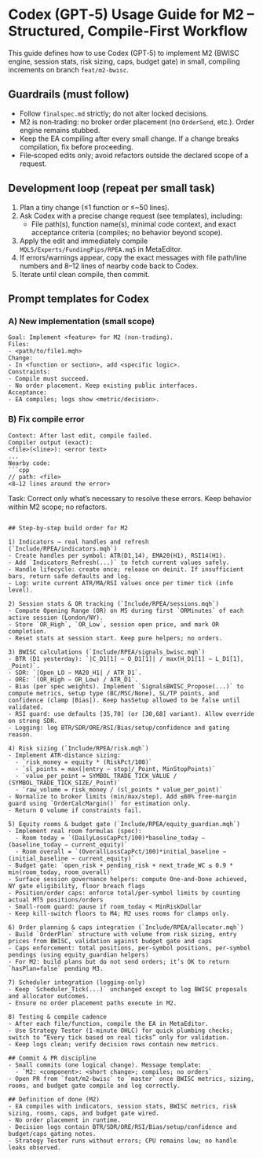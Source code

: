 # Codex (GPT‑5) Usage Guide for M2 – Structured, Compile‑First Workflow

This guide defines how to use Codex (GPT‑5) to implement M2 (BWISC engine, session stats, risk sizing, caps, budget gate) in small, compiling increments on branch `feat/m2-bwisc`.

## Guardrails (must follow)
- Follow `finalspec.md` strictly; do not alter locked decisions.
- M2 is non‑trading: no broker order placement (no `OrderSend`, etc.). Order engine remains stubbed.
- Keep the EA compiling after every small change. If a change breaks compilation, fix before proceeding.
- File‑scoped edits only; avoid refactors outside the declared scope of a request.

## Development loop (repeat per small task)
1) Plan a tiny change (≤1 function or ≤~50 lines).
2) Ask Codex with a precise change request (see templates), including:
   - File path(s), function name(s), minimal code context, and exact acceptance criteria (compiles; no behavior beyond scope).
3) Apply the edit and immediately compile `MQL5/Experts/FundingPips/RPEA.mq5` in MetaEditor.
4) If errors/warnings appear, copy the exact messages with file path/line numbers and 8–12 lines of nearby code back to Codex.
5) Iterate until clean compile, then commit.

## Prompt templates for Codex

### A) New implementation (small scope)
```
Goal: Implement <feature> for M2 (non‑trading).
Files:
- <path/to/file1.mqh>
Change:
- In <function or section>, add <specific logic>.
Constraints:
- Compile must succeed.
- No order placement. Keep existing public interfaces.
Acceptance:
- EA compiles; logs show <metric/decision>.
```

### B) Fix compile error
```
Context: After last edit, compile failed.
Compiler output (exact):
<file>(<line>): <error text>
...
Nearby code:
```cpp
// path: <file>
<8–12 lines around the error>
```
Task: Correct only what’s necessary to resolve these errors. Keep behavior within M2 scope; no refactors.
```

## Step‑by‑step build order for M2

1) Indicators – real handles and refresh (`Include/RPEA/indicators.mqh`)
- Create handles per symbol: ATR(D1,14), EMA20(H1), RSI14(H1).
- Add `Indicators_Refresh(...)` to fetch current values safely.
- Handle lifecycle: create once; release on deinit. If insufficient bars, return safe defaults and log.
- Log: write current ATR/MA/RSI values once per timer tick (info level).

2) Session stats & OR tracking (`Include/RPEA/sessions.mqh`)
- Compute Opening Range (OR) on M5 during first `ORMinutes` of each active session (London/NY).
- Store `OR_High`, `OR_Low`, session open price, and mark OR completion.
- Reset stats at session start. Keep pure helpers; no orders.

3) BWISC calculations (`Include/RPEA/signals_bwisc.mqh`)
- BTR (D1 yesterday): `|C_D1[1] − O_D1[1]| / max(H_D1[1] − L_D1[1], _Point)`.
- SDR: `|Open_LO − MA20_H1| / ATR_D1`.
- ORE: `(OR_High − OR_Low) / ATR_D1`.
- Bias (per spec weights). Implement `SignalsBWISC_Propose(...)` to compute metrics, setup type (BC/MSC/None), SL/TP points, and confidence (clamp |Bias|). Keep hasSetup allowed to be false until validated.
- RSI guard: use defaults [35,70] (or [30,68] variant). Allow override on strong SDR.
- Logging: log BTR/SDR/ORE/RSI/Bias/setup/confidence and gating reason.

4) Risk sizing (`Include/RPEA/risk.mqh`)
- Implement ATR‑distance sizing:
  - `risk_money = equity * (RiskPct/100)`
  - `sl_points = max(|entry − stop|/_Point, MinStopPoints)`
  - `value_per_point = SYMBOL_TRADE_TICK_VALUE / (SYMBOL_TRADE_TICK_SIZE/_Point)`
  - `raw_volume = risk_money / (sl_points * value_per_point)`
- Normalize to broker limits (min/max/step). Add ≤60% free‑margin guard using `OrderCalcMargin()` for estimation only.
- Return 0 volume if constraints fail.

5) Equity rooms & budget gate (`Include/RPEA/equity_guardian.mqh`)
- Implement real room formulas (spec):
  - Room today = `(DailyLossCapPct/100)*baseline_today − (baseline_today − current_equity)`
  - Room overall = `(OverallLossCapPct/100)*initial_baseline − (initial_baseline − current_equity)`
- Budget gate: `open_risk + pending_risk + next_trade_WC ≤ 0.9 * min(room_today, room_overall)`
- Surface session governance helpers: compute One-and-Done achieved, NY gate eligibility, floor breach flags
- Position/order caps: enforce total/per-symbol limits by counting actual MT5 positions/orders
- Small-room guard: pause if room_today < MinRiskDollar
- Keep kill‑switch floors to M4; M2 uses rooms for clamps only.

6) Order planning & caps integration (`Include/RPEA/allocator.mqh`)
- Build `OrderPlan` structure with volume from risk sizing, entry prices from BWISC, validation against budget gate and caps
- Caps enforcement: total positions, per‑symbol positions, per‑symbol pendings (using equity_guardian helpers)
- For M2: build plans but do not send orders; it’s OK to return `hasPlan=false` pending M3.

7) Scheduler integration (logging‑only)
- Keep `Scheduler_Tick(...)` unchanged except to log BWISC proposals and allocator outcomes.
- Ensure no order placement paths execute in M2.

8) Testing & compile cadence
- After each file/function, compile the EA in MetaEditor.
- Use Strategy Tester (1‑minute OHLC) for quick plumbing checks; switch to “Every tick based on real ticks” only for validation.
- Keep logs clean; verify decision rows contain new metrics.

## Commit & PR discipline
- Small commits (one logical change). Message template:
  - `M2: <component>: <short change>; compiles; no orders`
- Open PR from `feat/m2-bwisc` to `master` once BWISC metrics, sizing, rooms, and budget gate compile and log correctly.

## Definition of done (M2)
- EA compiles with indicators, session stats, BWISC metrics, risk sizing, rooms, caps, and budget gate wired.
- No order placement in runtime.
- Decision logs contain BTR/SDR/ORE/RSI/Bias/setup/confidence and budget/caps gating notes.
- Strategy Tester runs without errors; CPU remains low; no handle leaks observed.
